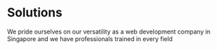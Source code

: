# Solutions
We pride ourselves on our versatility as a web development company in Singapore and we have professionals trained in every field
